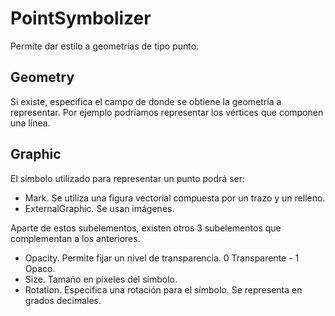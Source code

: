 # PointSymbolizer
Permite dar estilo a geometrías de tipo punto.

## Geometry
Si existe, especifica el campo de donde se obtiene la geometría a representar. Por ejemplo podríamos representar los vértices que componen una línea.

## Graphic
El símbolo utilizado para representar un punto podrá ser:
* Mark. Se utiliza una figura vectorial compuesta por un trazo y un relleno.
* ExternalGraphic. Se usan imágenes.

Aparte de estos subelementos, existen otros 3 subelementos que complementan a los anteriores.
* Opacity. Permite fijar un nivel de transparencia. 0 Transparente - 1 Opaco.
* Size. Tamaño en píxeles del símbolo.
* Rotation. Especifica una rotación para el símbolo. Se representa en grados decimales.